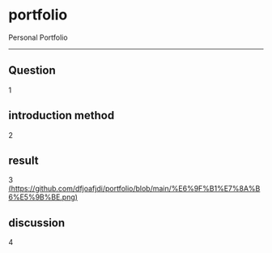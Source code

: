 # portfolio
Personal Portfolio
<hr>


## Question
1
## introduction method
2
## result
3 [(https://github.com/dfjoafjdi/portfolio/blob/main/%E6%9F%B1%E7%8A%B6%E5%9B%BE.png)](https://dfjoafjdi.github.io/portfolio/map.html)
## discussion
4
